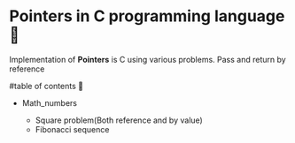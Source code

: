 # Pointers in C programming language :100:
Implementation of **Pointers** is C using various problems. Pass and return by reference

#table of contents :100:
- Math_numbers

  - Square problem(Both reference and by value)
  - Fibonacci sequence